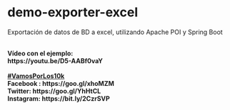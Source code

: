# demo-exporter-excel
Exportación de datos de BD a excel, utilizando Apache POI y Spring Boot

<br>
<b>Vídeo con el ejemplo:</b><br>
<b>https://youtu.be/D5-AABf0vaY</b><br>

<br>
<b><a href="https://goo.gl/v2Oej4" target="_blank">#VamosPorLos10k</a><b>
<br>
Facebook : https://goo.gl/xhoMZM<br>
Twitter: https://goo.gl/YhHtCL<br>
Instagram: https://bit.ly/2CzrSVP<br>
